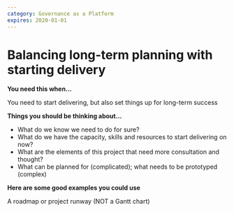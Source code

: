 ```yaml
---
category: Governance as a Platform
expires: 2020-01-01
---
```


# Balancing long-term planning with starting delivery

**You need this when...**

You need to start delivering, but also set things up for long-term success

**Things you should be thinking about…**

- What do we know we need to do for sure?
- What do we have the capacity, skills and resources to start delivering on now?
- What are the elements of this project that need more consultation and thought?
- What can be planned for (complicated); what needs to be prototyped (complex)

**Here are some good examples you could use**

A roadmap or project runway (NOT a Gantt chart)
